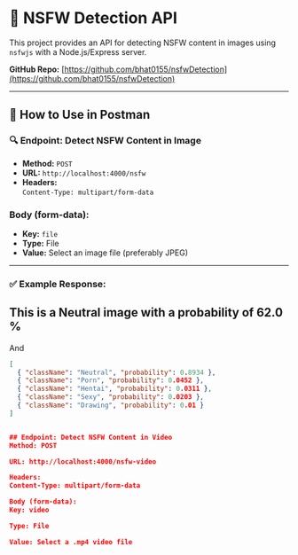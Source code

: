 # 🚫 NSFW Detection API

This project provides an API for detecting NSFW content in images using `nsfwjs` with a Node.js/Express server.

**GitHub Repo:** [https://github.com/bhat0155/nsfwDetection](https://github.com/bhat0155/nsfwDetection)

---

## 📮 How to Use in Postman

### 🔍 Endpoint: Detect NSFW Content in Image

- **Method:** `POST`
- **URL:** `http://localhost:4000/nsfw`
- **Headers:**  
  `Content-Type: multipart/form-data`

### Body (form-data):
- **Key:** `file`
- **Type:** File
- **Value:** Select an image file (preferably JPEG)

---

### ✅ Example Response:

## This is a Neutral image with a probability of 62.0 %

And

```json
[
  { "className": "Neutral", "probability": 0.8934 },
  { "className": "Porn", "probability": 0.0452 },
  { "className": "Hentai", "probability": 0.0311 },
  { "className": "Sexy", "probability": 0.0203 },
  { "className": "Drawing", "probability": 0.01 }
]


## Endpoint: Detect NSFW Content in Video
Method: POST

URL: http://localhost:4000/nsfw-video

Headers:
Content-Type: multipart/form-data

Body (form-data):
Key: video

Type: File

Value: Select a .mp4 video file

